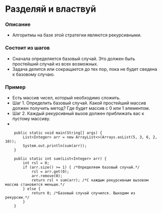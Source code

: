 # Разделяй и властвуй

### Описание
  - Алгоритмы на базе этой стратегии являются рекурсивными. 
  
### Состоит из шагов
  - Сначала определяется базовый случай. Это должен быть простейший случай из всех возможных. 
  - Задача делится или сокращается до тех пор, пока не будет сведена к базовому случаю. 


### Пример
  - Есть массив чисел, который необходимо сложить. 
  - Шаг 1. Определить базовый случай. Какой простейший массив должен получить метод? Где будет массив с 0 или 1 элементом. 
  - Шаг 2. Каждый рекурсивный вызов должен приближать вас к пустому массиву. 
  -
````
    public static void main(String[] args) {
        List<Integer> arr = new ArrayList<>(Arrays.asList(5, 3, 6, 2, 10));
        System.out.println(sum(arr));
    }

    public static int sum(List<Integer> arr) {
        int rsl = 0;
        if (arr.size() >= 1) { /*Определяем базовый случай.*/
            rsl = arr.get(0);
            arr.remove(0);
            return rsl + sum(arr); /*С каждым рекурсивным вызовом массив становится меньше.*/
        } else {
            return 0; /*Базовый случай случился. Выходим из рекурсии.*/
        }
    }

````